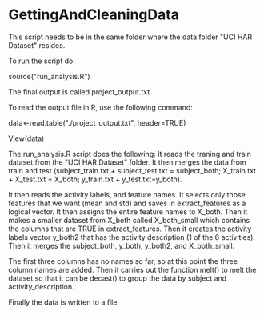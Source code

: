 # GettingAndCleaningData

This script needs to be in the same folder where the data folder "UCI HAR Dataset" resides.

To run the script do:

source("run_analysis.R")


The final output is called project_output.txt

To read the output file in R, use the following command:

data<-read.table("./project_output.txt", header=TRUE)

View(data)

The run_analysis.R script does the following:
It reads the traning and train dataset from the "UCI HAR Dataset" folder.
It then merges the data from train and test (subject_train.txt + subject_test.txt = subject_both; X_train.txt + X_test.txt = X_both; y_train.txt + y_test.txt=y_both).

It then reads the activity labels, and feature names. It selects only those features that we want (mean and std) and saves in extract_features as a logical vector.
It then assigns the entire feature names to X_both.
Then it makes a smaller dataset from X_both called X_both_small which contains the columns that are TRUE in extract_features. 
Then it creates the activity labels vector y_both2 that has the activity description (1 of the 6 activities).
Then it merges the subject_both, y_both, y_both2, and X_both_small.
 
The first three columns has no names so far, so at this point the three column names are added. Then it carries out the function melt() to melt the dataset so that it can be decast() to group the data by subject and activity_description. 

Finally the data is written to a file. 
  

